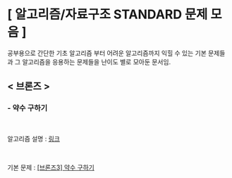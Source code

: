 # [ 알고리즘/자료구조 STANDARD 문제 모음 ]

공부용으로 간단한 기초 알고리즘 부터 어려운 알고리즘까지 익힐 수 있는 기본 문제들과 그 알고리즘을 응용하는 문제들을 난이도 별로 모아둔 문서임.

## < 브론즈 >

### - 약수 구하기
<br>

알고리즘 설명 : [링크](https://kbw1101.tistory.com/32)

<br>

기본 문제 : [[브론즈3] 약수 구하기](https://www.acmicpc.net/problem/2501)



